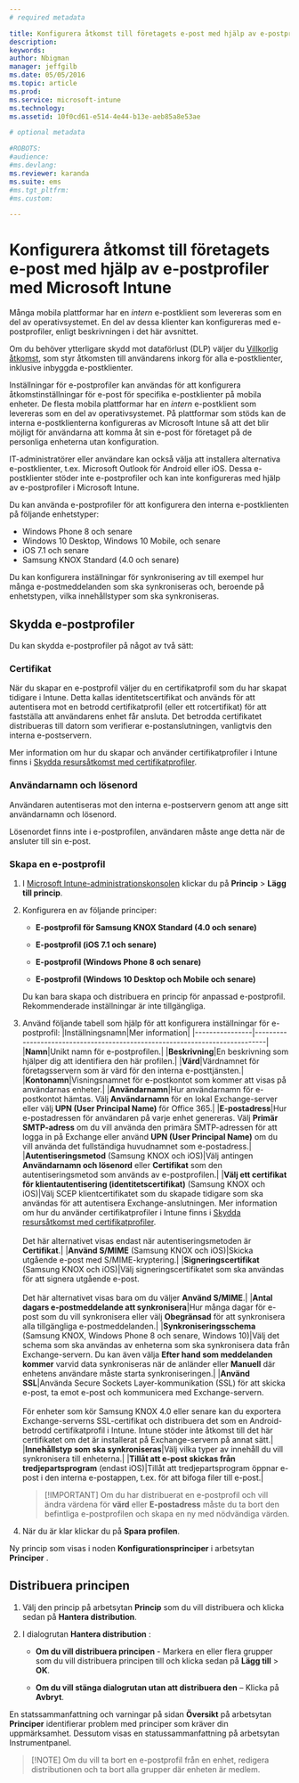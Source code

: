 ```yaml
---
# required metadata

title: Konfigurera åtkomst till företagets e-post med hjälp av e-postprofiler | Microsoft Intune
description:
keywords:
author: Nbigman
manager: jeffgilb
ms.date: 05/05/2016
ms.topic: article
ms.prod:
ms.service: microsoft-intune
ms.technology:
ms.assetid: 10f0cd61-e514-4e44-b13e-aeb85a8e53ae

# optional metadata

#ROBOTS:
#audience:
#ms.devlang:
ms.reviewer: karanda
ms.suite: ems
#ms.tgt_pltfrm:
#ms.custom:

---
```


# Konfigurera åtkomst till företagets e-post med hjälp av e-postprofiler med Microsoft Intune
Många mobila plattformar har en *intern* e-postklient som levereras som en del av operativsystemet.  En del av dessa klienter kan konfigureras med e-postprofiler, enligt beskrivningen i det här avsnittet.

Om du behöver ytterligare skydd mot dataförlust (DLP) väljer du [Villkorlig åtkomst](restrict-access-to-email-and-o365-services-with-microsoft-intune.md), som styr åtkomsten till användarens inkorg för alla e-postklienter, inklusive inbyggda e-postklienter.

Inställningar för e-postprofiler kan användas för att konfigurera åtkomstinställningar för e-post för specifika e-postklienter på mobila enheter.   De flesta mobila plattformar har en *intern* e-postklient som levereras som en del av operativsystemet.  På plattformar som stöds kan de interna e-postklienterna konfigureras av Microsoft Intune så att det blir möjligt för användarna att komma åt sin e-post för företaget på de personliga enheterna utan konfiguration.  

IT-administratörer eller användare kan också välja att installera alternativa e-postklienter, t.ex. Microsoft Outlook för Android eller iOS.  Dessa e-postklienter stöder inte e-postprofiler och kan inte konfigureras med hjälp av e-postprofiler i Microsoft Intune.  

Du kan använda e-postprofiler för att konfigurera den interna e-postklienten på följande enhetstyper:
-   Windows Phone 8 och senare
-   Windows 10 Desktop, Windows 10 Mobile, och senare
-   iOS 7.1 och senare
-   Samsung KNOX Standard (4.0 och senare)


Du kan konfigurera inställningar för synkronisering av till exempel hur många e-postmeddelanden som ska synkroniseras och, beroende på enhetstypen, vilka innehållstyper som ska synkroniseras.

## Skydda e-postprofiler
Du kan skydda e-postprofiler på något av två sätt:

### Certifikat
När du skapar en e-postprofil väljer du en certifikatprofil som du har skapat tidigare i Intune. Detta kallas identitetscertifikat och används för att autentisera mot en betrodd certifikatprofil (eller ett rotcertifikat) för att fastställa att användarens enhet får ansluta. Det betrodda certifikatet distribueras till datorn som verifierar e-postanslutningen, vanligtvis den interna e-postservern.

Mer information om hur du skapar och använder certifikatprofiler i Intune finns i [Skydda resursåtkomst med certifikatprofiler](secure-resource-access-with-certificate-profiles.md).

### Användarnamn och lösenord
Användaren autentiseras mot den interna e-postservern genom att ange sitt användarnamn och lösenord.

Lösenordet finns inte i e-postprofilen, användaren måste ange detta när de ansluter till sin e-post.

### Skapa en e-postprofil

1.  I [Microsoft Intune-administrationskonsolen](https://manage.microsoft.com) klickar du på **Princip** &gt; **Lägg till princip**.

2.  Konfigurera en av följande principer:

    -   **E-postprofil för Samsung KNOX Standard (4.0 och senare)**

    -   **E-postprofil (iOS 7.1 och senare)**

    -   **E-postprofil (Windows Phone 8 och senare)**

    -   **E-postprofil (Windows 10 Desktop och Mobile och senare)**

    Du kan bara skapa och distribuera en princip för anpassad e-postprofil. Rekommenderade inställningar är inte tillgängliga.

3.  Använd följande tabell som hjälp för att konfigurera inställningar för e-postprofil:
    |Inställningsnamn|Mer information|
    |----------------|-----------------------------------------------------------------------------|
    |**Namn**|Unikt namn för e-postprofilen.|
    |**Beskrivning**|En beskrivning som hjälper dig att identifiera den här profilen.|
    |**Värd**|Värdnamnet för företagsservern som är värd för den interna e-posttjänsten.|
    |**Kontonamn**|Visningsnamnet för e-postkontot som kommer att visas på användarnas enheter.|
    |**Användarnamn**|Hur användarnamn för e-postkontot hämtas. Välj **Användarnamn** för en lokal Exchange-server eller välj **UPN (User Principal Name)** för Office 365.|
    |**E-postadress**|Hur e-postadressen för användaren på varje enhet genereras. Välj **Primär SMTP-adress** om du vill använda den primära SMTP-adressen för att logga in på Exchange eller använd **UPN (User Principal Name)** om du vill använda det fullständiga huvudnamnet som e-postadress.|
    |**Autentiseringsmetod** (Samsung KNOX och iOS)|Välj antingen **Användarnamn och lösenord** eller **Certifikat** som den autentiseringsmetod som används av e-postprofilen.|
    |**Välj ett certifikat för klientautentisering (identitetscertifikat)** (Samsung KNOX och iOS)|Välj SCEP klientcertifikatet som du skapade tidigare som ska användas för att autentisera Exchange-anslutningen. Mer information om hur du använder certifikatprofiler i Intune finns i [Skydda resursåtkomst med certifikatprofiler](secure-resource-access-with-certificate-profiles.md).<br /><br />Det här alternativet visas endast när autentiseringsmetoden är **Certifikat**.|
    |**Använd S/MIME** (Samsung KNOX och iOS)|Skicka utgående e-post med S/MIME-kryptering.|
    |**Signeringscertifikat** (Samsung KNOX och iOS)|Välj signeringscertifikatet som ska användas för att signera utgående e-post.<br /><br />Det här alternativet visas bara om du väljer **Använd S/MIME**.|
    |**Antal dagars e-postmeddelande att synkronisera**|Hur många dagar för e-post som du vill synkronisera eller välj **Obegränsad** för att synkronisera alla tillgängliga e-postmeddelanden.|
    |**Synkroniseringsschema** (Samsung KNOX, Windows Phone 8 och senare, Windows 10)|Välj det schema som ska användas av enheterna som ska synkronisera data från Exchange-servern. Du kan även välja **Efter hand som meddelanden kommer** varvid data synkroniseras när de anländer eller **Manuell** där enhetens användare måste starta synkroniseringen.|
    |**Använd SSL**|Använda Secure Sockets Layer-kommunikation (SSL) för att skicka e-post, ta emot e-post och kommunicera med Exchange-servern.<br /><br />För enheter som kör Samsung KNOX 4.0 eller senare kan du exportera Exchange-serverns SSL-certifikat och distribuera det som en Android-betrodd certifikatprofil i Intune. Intune stöder inte åtkomst till det här certifikatet om det är installerat på Exchange-servern på annat sätt.|
    |**Innehållstyp som ska synkroniseras**|Välj vilka typer av innehåll du vill synkronisera till enheterna.| 
    |**Tillåt att e-post skickas från tredjepartsprogram** (endast iOS)|Tillåt att tredjepartsprogram öppnar e-post i den interna e-postappen, t.ex. för att bifoga filer till e-post.|

    > [!IMPORTANT] Om du har distribuerat en e-postprofil och vill ändra värdena för **värd** eller **E-postadress** måste du ta bort den befintliga e-postprofilen och skapa en ny med nödvändiga värden.

4.  När du är klar klickar du på **Spara profilen**.

Ny princip som visas i noden **Konfigurationsprinciper** i arbetsytan **Principer** .

## Distribuera principen

1.  Välj den princip på arbetsytan **Princip** som du vill distribuera och klicka sedan på **Hantera distribution**.

2.  I dialogrutan **Hantera distribution** :

    -   **Om du vill distribuera principen** - Markera en eller flera grupper som du vill distribuera principen till och klicka sedan på **Lägg till** &gt; **OK**.

    -   **Om du vill stänga dialogrutan utan att distribuera den** – Klicka på **Avbryt**.

En statssammanfattning och varningar på sidan **Översikt** på arbetsytan **Principer** identifierar problem med principer som kräver din uppmärksamhet. Dessutom visas en statussammanfattning på arbetsytan Instrumentpanel.

> [!NOTE] Om du vill ta bort en e-postprofil från en enhet, redigera distributionen och ta bort alla grupper där enheten är medlem.




<!--HONumber=Jun16_HO1-->


